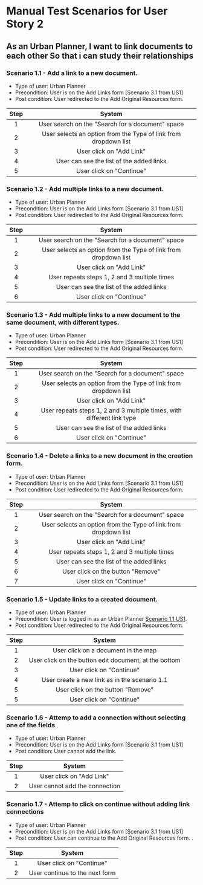 # Manual Test Scenarios for User Story 2

## As an Urban Planner, I want to link documents to each other So that i can study their relationships

### Scenario 1.1 - Add a link to a new document.

- Type of user: Urban Planner
- Precondition: User is on the Add Links form [Scenario 3.1 from US1]
- Post condition: User redirected to the Add Original Resources form.

| Step |                             System                              |
| :--: | :-------------------------------------------------------------: |
|  1   |        User search on the "Search for a document" space         |
|  2   | User selects an option from the Type of link from dropdown list |
|  3   |                    User click on "Add Link"                     |
|  4   |            User can see the list of the added links             |
|  5   |                    User click on "Continue"                     |

### Scenario 1.2 - Add multiple links to a new document.

- Type of user: Urban Planner
- Precondition: User is on the Add Links form [Scenario 3.1 from US1]
- Post condition: User redirected to the Add Original Resources form.

| Step |                             System                              |
| :--: | :-------------------------------------------------------------: |
|  1   |        User search on the "Search for a document" space         |
|  2   | User selects an option from the Type of link from dropdown list |
|  3   |                    User click on "Add Link"                     |
|  4   |          User repeats steps 1, 2 and 3 multiple times           |
|  5   |            User can see the list of the added links             |
|  6   |                    User click on "Continue"                     |

### Scenario 1.3 - Add multiple links to a new document to the same document, with different types.

- Type of user: Urban Planner
- Precondition: User is on the Add Links form [Scenario 3.1 from US1]
- Post condition: User redirected to the Add Original Resources form.

| Step |                                 System                                 |
| :--: | :--------------------------------------------------------------------: |
|  1   |            User search on the "Search for a document" space            |
|  2   |    User selects an option from the Type of link from dropdown list     |
|  3   |                        User click on "Add Link"                        |
|  4   | User repeats steps 1, 2 and 3 multiple times, with different link type |
|  5   |                User can see the list of the added links                |
|  6   |                        User click on "Continue"                        |

### Scenario 1.4 - Delete a links to a new document in the creation form.

- Type of user: Urban Planner
- Precondition: User is on the Add Links form [Scenario 3.1 from US1]
- Post condition: User redirected to the Add Original Resources form.

| Step |                             System                              |
| :--: | :-------------------------------------------------------------: |
|  1   |        User search on the "Search for a document" space         |
|  2   | User selects an option from the Type of link from dropdown list |
|  3   |                    User click on "Add Link"                     |
|  4   |          User repeats steps 1, 2 and 3 multiple times           |
|  5   |            User can see the list of the added links             |
|  6   |                User click on the button "Remove"                |
|  7   |                    User click on "Continue"                     |

### Scenario 1.5 - Update links to a created document.

- Type of user: Urban Planner
- Precondition: User is logged in as an Urban Planner [Scenario 1.1 US1](#scenario-11---from-the-home-page-click-on-log-in-and-fill-the-fields-with-urban-planner-credentials).
- Post condition: User redirected to the Add Original Resources form.

| Step |                        System                         |
| :--: | :---------------------------------------------------: |
|  1   |          User click on a document in the map          |
|  2   | User click on the button edit document, at the bottom |
|  3   |               User click on "Continue"                |
|  4   |     User create a new link as in the scenario 1.1     |
|  5   |           User click on the button "Remove"           |
|  5   |               User click on "Continue"                |

### Scenario 1.6 - Attemp to add a connection without selecting one of the fields

- Type of user: Urban Planner
- Precondition: User is on the Add Links form [Scenario 3.1 from US1]
- Post condition: User cannot add the link.

| Step |             System             |
| :--: | :----------------------------: |
|  1   |    User click on "Add Link"    |
|  2   | User cannot add the connection |

### Scenario 1.7 - Attemp to click on continue without adding link connections

- Type of user: Urban Planner
- Precondition: User is on the Add Links form [Scenario 3.1 from US1]
- Post condition: User can continue to the Add Original Resources form. .

| Step |             System             |
| :--: | :----------------------------: |
|  1   |    User click on "Continue"    |
|  2   | User continue to the next form |

